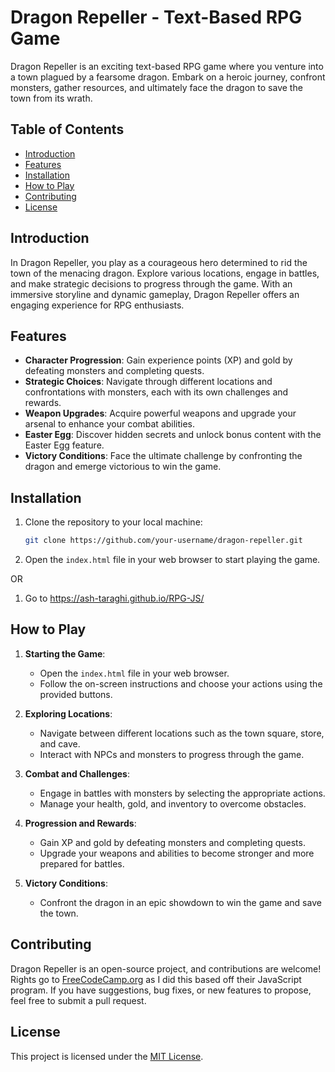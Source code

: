 # Dragon Repeller - Text-Based RPG Game

Dragon Repeller is an exciting text-based RPG game where you venture into a town plagued by a fearsome dragon. Embark on a heroic journey, confront monsters, gather resources, and ultimately face the dragon to save the town from its wrath.

## Table of Contents

- [Introduction](#introduction)
- [Features](#features)
- [Installation](#installation)
- [How to Play](#how-to-play)
- [Contributing](#contributing)
- [License](#license)

## Introduction

In Dragon Repeller, you play as a courageous hero determined to rid the town of the menacing dragon. Explore various locations, engage in battles, and make strategic decisions to progress through the game. With an immersive storyline and dynamic gameplay, Dragon Repeller offers an engaging experience for RPG enthusiasts.

## Features

- **Character Progression**: Gain experience points (XP) and gold by defeating monsters and completing quests.
- **Strategic Choices**: Navigate through different locations and confrontations with monsters, each with its own challenges and rewards.
- **Weapon Upgrades**: Acquire powerful weapons and upgrade your arsenal to enhance your combat abilities.
- **Easter Egg**: Discover hidden secrets and unlock bonus content with the Easter Egg feature.
- **Victory Conditions**: Face the ultimate challenge by confronting the dragon and emerge victorious to win the game.

## Installation

1. Clone the repository to your local machine:

    ```bash
    git clone https://github.com/your-username/dragon-repeller.git
    ```

2. Open the `index.html` file in your web browser to start playing the game.

OR

1. Go to https://ash-taraghi.github.io/RPG-JS/

## How to Play

1. **Starting the Game**:
   - Open the `index.html` file in your web browser.
   - Follow the on-screen instructions and choose your actions using the provided buttons.

2. **Exploring Locations**:
   - Navigate between different locations such as the town square, store, and cave.
   - Interact with NPCs and monsters to progress through the game.

3. **Combat and Challenges**:
   - Engage in battles with monsters by selecting the appropriate actions.
   - Manage your health, gold, and inventory to overcome obstacles.

4. **Progression and Rewards**:
   - Gain XP and gold by defeating monsters and completing quests.
   - Upgrade your weapons and abilities to become stronger and more prepared for battles.

5. **Victory Conditions**:
   - Confront the dragon in an epic showdown to win the game and save the town.

## Contributing

Dragon Repeller is an open-source project, and contributions are welcome! Rights go to [FreeCodeCamp.org](https://www.freecodecamp.org) as I did this based off their JavaScript program. If you have suggestions, bug fixes, or new features to propose, feel free to submit a pull request.

## License

This project is licensed under the [MIT License](LICENSE).